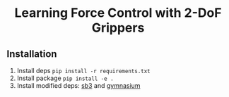 <p align="center">
    <h1 align="center">Learning Force Control with 2-DoF Grippers</h1>
</p>

## Installation

1. Install deps `pip install -r requirements.txt`
2. Install package `pip install -e .`
3. Install modified deps: [sb3](https://github.com/llach/stable-baselines3) and [gymnasium](https://github.com/llach/Gymnasium)